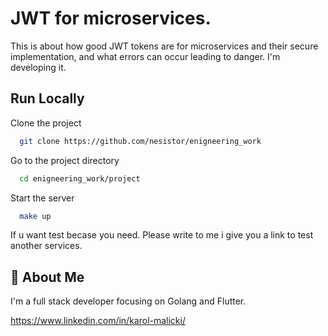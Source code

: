 
# JWT for microservices.

This is about how good JWT tokens are for microservices and their secure implementation, and what errors can occur leading to danger. I'm developing it.


## Run Locally

Clone the project

```bash
  git clone https://github.com/nesistor/enigneering_work
```

Go to the project directory

```bash
  cd enigneering_work/project
```

Start the server

```bash
  make up
```

If u want test becase you need. Please write to me i give you a link to test another services.
## 🚀 About Me
I'm a full stack developer focusing on Golang and Flutter.

https://www.linkedin.com/in/karol-malicki/

